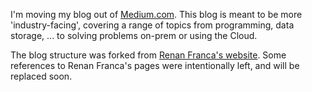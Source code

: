 I'm moving my blog out of [Medium.com](https://snaveenmathew.medium.com/). This blog is meant to be more 'industry-facing', covering a range of topics from programming, data storage, ... to solving problems on-prem or using the Cloud.

The blog structure was forked from [Renan Franca's website](https://renanfranca.github.io/). Some references to Renan Franca's pages were intentionally left, and will be replaced soon.
